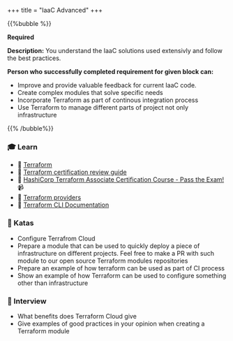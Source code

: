 +++
title = "IaaC Advanced"
+++

{{%bubble %}}

**Required**

**Description:** You understand the IaaC solutions used extensivly and follow the best practices.

**Person who successfully completed requirement for given block can:**

- Improve and provide valuable feedback for current IaaC code.
- Create complex modules that solve specific needs
- Incorporate Terraform as part of continous integration process
- Use Terraform to manage different parts of project not only infrastructure

{{% /bubble%}}

### 🎓 Learn
- 📗 [Terraform](https://www.terraform.io/)
- 📗 [Terraform certification review guide](https://learn.hashicorp.com/tutorials/terraform/associate-review?in=terraform/certification)
- 📗 [HashiCorp Terraform Associate Certification Course - Pass the Exam!](https://youtu.be/V4waklkBC38) 📹
- 📗 [Terraform providers](https://www.terraform.io/docs/providers/index.html)
- 📗 [Terraform CLI Documentation](https://www.terraform.io/docs/cli-index.html)
### 📝 Katas
- Configure Terrafrom Cloud
- Prepare a module that can be used to quickly deploy a piece of infrastructure on different projects. Feel free to make a PR with such module to our open source Terraform modules repositories
- Prepare an example of how terraform can be used as part of CI process
- Show an example of how Terraform can be used to configure something other than infrastructure
### 🎤 Interview
- What benefits does Terraform Cloud give
- Give examples of good practices in your opinion when creating a Terraform module
